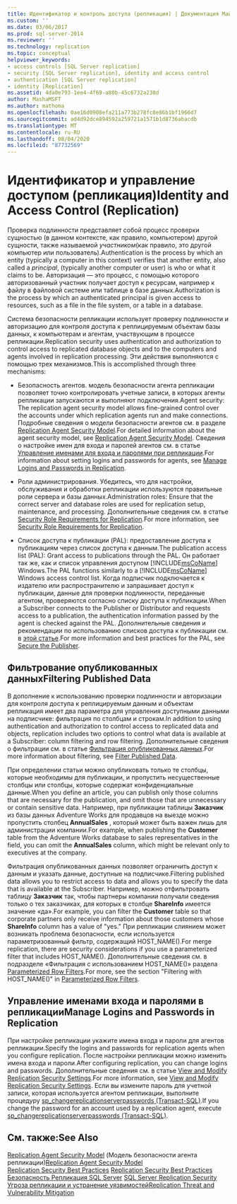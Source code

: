 ```yaml
---
title: Идентификатор и контроль доступа (репликация) | Документация Майкрософт
ms.custom: ''
ms.date: 03/06/2017
ms.prod: sql-server-2014
ms.reviewer: ''
ms.technology: replication
ms.topic: conceptual
helpviewer_keywords:
- access controls [SQL Server replication]
- security [SQL Server replication], identity and access control
- authentication [SQL Server replication]
- identity [Replication]
ms.assetid: 4da0e793-1ee4-4f69-a80b-45c6732a238d
author: MashaMSFT
ms.author: mathoma
ms.openlocfilehash: 0ae16d0908efa211a773b278fc8e86b1bf1966d7
ms.sourcegitcommit: ad4d92dce894592a259721a1571b1d8736abacdb
ms.translationtype: MT
ms.contentlocale: ru-RU
ms.lasthandoff: 08/04/2020
ms.locfileid: "87732569"
---
```

# <a name="identity-and-access-control-replication"></a><span data-ttu-id="3c6bb-102">Идентификатор и управление доступом (репликация)</span><span class="sxs-lookup"><span data-stu-id="3c6bb-102">Identity and Access Control (Replication)</span></span>
  <span data-ttu-id="3c6bb-103">Проверка подлинности представляет собой процесс проверки сущностью (в данном контексте, как правило, компьютером) другой сущности, также называемой *участником*(как правило, это другой компьютер или пользователь).</span><span class="sxs-lookup"><span data-stu-id="3c6bb-103">Authentication is the process by which an entity (typically a computer in this context) verifies that another entity, also called a *principal*, (typically another computer or user) is who or what it claims to be.</span></span> <span data-ttu-id="3c6bb-104">Авторизация — это процесс, с помощью которого авторизованный участник получает доступ к ресурсам, например к файлу в файловой системе или таблице в базе данных.</span><span class="sxs-lookup"><span data-stu-id="3c6bb-104">Authorization is the process by which an authenticated principal is given access to resources, such as a file in the file system, or a table in a database.</span></span>  
  
 <span data-ttu-id="3c6bb-105">Система безопасности репликации использует проверку подлинности и авторизацию для контроля доступа к реплицируемым объектам базы данных, к компьютерам и агентам, участвующим в процессе репликации.</span><span class="sxs-lookup"><span data-stu-id="3c6bb-105">Replication security uses authentication and authorization to control access to replicated database objects and to the computers and agents involved in replication processing.</span></span> <span data-ttu-id="3c6bb-106">Эти действия выполняются с помощью трех механизмов.</span><span class="sxs-lookup"><span data-stu-id="3c6bb-106">This is accomplished through three mechanisms:</span></span>  
  
-   <span data-ttu-id="3c6bb-107">Безопасность агентов. модель безопасности агента репликации позволяет точно контролировать учетные записи, в которых агенты репликации запускаются и выполняют подключения.</span><span class="sxs-lookup"><span data-stu-id="3c6bb-107">Agent security:  The replication agent security model allows fine-grained control over the accounts under which replication agents run and make connections.</span></span> <span data-ttu-id="3c6bb-108">Подробные сведения о модели безопасности агентов см. в разделе [Replication Agent Security Model](replication-agent-security-model.md).</span><span class="sxs-lookup"><span data-stu-id="3c6bb-108">For detailed information about the agent security model, see [Replication Agent Security Model](replication-agent-security-model.md).</span></span> <span data-ttu-id="3c6bb-109">Сведения о настройке имен для входа и паролей агентов см. в статье [Управление именами для входа и паролями при репликации](identity-and-access-control-replication.md#manage-logins-and-passwords-in-replication).</span><span class="sxs-lookup"><span data-stu-id="3c6bb-109">For information about setting logins and passwords for agents, see [Manage Logins and Passwords in Replication](identity-and-access-control-replication.md#manage-logins-and-passwords-in-replication).</span></span>  
  
-   <span data-ttu-id="3c6bb-110">Роли администрирования. Убедитесь, что для настройки, обслуживания и обработки репликации используются правильные роли сервера и базы данных.</span><span class="sxs-lookup"><span data-stu-id="3c6bb-110">Administration roles:  Ensure that the correct server and database roles are used for replication setup, maintenance, and processing.</span></span> <span data-ttu-id="3c6bb-111">Дополнительные сведения см. в статье [Security Role Requirements for Replication](security-role-requirements-for-replication.md).</span><span class="sxs-lookup"><span data-stu-id="3c6bb-111">For more information, see [Security Role Requirements for Replication](security-role-requirements-for-replication.md).</span></span>  
  
-   <span data-ttu-id="3c6bb-112">Список доступа к публикации (PAL): предоставление доступа к публикациям через список доступа к данным.</span><span class="sxs-lookup"><span data-stu-id="3c6bb-112">The publication access list (PAL): Grant access to publications through the PAL.</span></span> <span data-ttu-id="3c6bb-113">Он работает так же, как и список управления доступом [!INCLUDE[msCoName](../../../includes/msconame-md.md)] Windows.</span><span class="sxs-lookup"><span data-stu-id="3c6bb-113">The PAL functions similarly to a [!INCLUDE[msCoName](../../../includes/msconame-md.md)] Windows access control list.</span></span> <span data-ttu-id="3c6bb-114">Когда подписчик подключается к издателю или распространителю и запрашивает доступ к публикации, данные для проверки подлинности, переданные агентом, проверяются согласно списку доступа к публикации.</span><span class="sxs-lookup"><span data-stu-id="3c6bb-114">When a Subscriber connects to the Publisher or Distributor and requests access to a publication, the authentication information passed by the agent is checked against the PAL.</span></span> <span data-ttu-id="3c6bb-115">Дополнительные сведения и рекомендации по использованию списков доступа к публикации см. в [этой статье](secure-the-publisher.md).</span><span class="sxs-lookup"><span data-stu-id="3c6bb-115">For more information and best practices for the PAL, see [Secure the Publisher](secure-the-publisher.md).</span></span>  
  
## <a name="filtering-published-data"></a><span data-ttu-id="3c6bb-116">Фильтрование опубликованных данных</span><span class="sxs-lookup"><span data-stu-id="3c6bb-116">Filtering Published Data</span></span>  
 <span data-ttu-id="3c6bb-117">В дополнение к использованию проверки подлинности и авторизации для контроля доступа к реплицируемым данным и объектам репликация имеет два параметра для управления доступными данными на подписчике: фильтрация по столбцам и строкам.</span><span class="sxs-lookup"><span data-stu-id="3c6bb-117">In addition to using authentication and authorization to control access to replicated data and objects, replication includes two options to control what data is available at a Subscriber: column filtering and row filtering.</span></span> <span data-ttu-id="3c6bb-118">Дополнительные сведения о фильтрации см. в статье [Фильтрация опубликованных данных](../publish/filter-published-data.md).</span><span class="sxs-lookup"><span data-stu-id="3c6bb-118">For more information about filtering, see [Filter Published Data](../publish/filter-published-data.md).</span></span>  
  
 <span data-ttu-id="3c6bb-119">При определении статьи можно опубликовать только те столбцы, которые необходимы для публикации, и пропустить несущественные столбцы или столбцы, которые содержат конфиденциальные данные.</span><span class="sxs-lookup"><span data-stu-id="3c6bb-119">When you define an article, you can publish only those columns that are necessary for the publication, and omit those that are unnecessary or contain sensitive data.</span></span> <span data-ttu-id="3c6bb-120">Например, при публикации таблицы **Заказчик** из базы данных Adventure Works для продавцов на выезде можно пропустить столбец **AnnualSales** , который может быть важен лишь для администрации компании.</span><span class="sxs-lookup"><span data-stu-id="3c6bb-120">For example, when publishing the **Customer** table from the Adventure Works database to sales representatives in the field, you can omit the **AnnualSales** column, which might be relevant only to executives at the company.</span></span>  
  
 <span data-ttu-id="3c6bb-121">Фильтрация опубликованных данных позволяет ограничить доступ к данным и указать данные, доступные на подписчике.</span><span class="sxs-lookup"><span data-stu-id="3c6bb-121">Filtering published data allows you to restrict access to data and allows you to specify the data that is available at the Subscriber.</span></span> <span data-ttu-id="3c6bb-122">Например, можно отфильтровать таблицу **Заказчик** так, чтобы партнеры компании получали сведения только о тех заказчиках, для которых в столбце **ShareInfo** имеется значение «да».</span><span class="sxs-lookup"><span data-stu-id="3c6bb-122">For example, you can filter the **Customer** table so that corporate partners only receive information about those customers whose **ShareInfo** column has a value of "yes."</span></span> <span data-ttu-id="3c6bb-123">При репликации слиянием может возникать проблема безопасности, если используется параметризованный фильтр, содержащий HOST_NAME().</span><span class="sxs-lookup"><span data-stu-id="3c6bb-123">For merge replication, there are security considerations if you use a parameterized filter that includes HOST_NAME().</span></span> <span data-ttu-id="3c6bb-124">Дополнительные сведения см. в подразделе «Фильтрация с использованием HOST_NAME()» раздела [Parameterized Row Filters](../merge/parameterized-filters-parameterized-row-filters.md).</span><span class="sxs-lookup"><span data-stu-id="3c6bb-124">For more, see the section "Filtering with HOST_NAME()" in [Parameterized Row Filters](../merge/parameterized-filters-parameterized-row-filters.md).</span></span>  

## <a name="manage-logins-and-passwords-in-replication"></a><span data-ttu-id="3c6bb-125">Управление именами входа и паролями в репликации</span><span class="sxs-lookup"><span data-stu-id="3c6bb-125">Manage Logins and Passwords in Replication</span></span>
  <span data-ttu-id="3c6bb-126">При настройке репликации укажите имена входа и пароли для агентов репликации.</span><span class="sxs-lookup"><span data-stu-id="3c6bb-126">Specify the logins and passwords for replication agents when you configure replication.</span></span> <span data-ttu-id="3c6bb-127">После настройки репликации можно изменить имена входа и пароли.</span><span class="sxs-lookup"><span data-stu-id="3c6bb-127">After configuring replication, you can change logins and passwords.</span></span> <span data-ttu-id="3c6bb-128">Дополнительные сведения см. в статье [View and Modify Replication Security Settings](view-and-modify-replication-security-settings.md).</span><span class="sxs-lookup"><span data-stu-id="3c6bb-128">For more information, see [View and Modify Replication Security Settings](view-and-modify-replication-security-settings.md).</span></span> <span data-ttu-id="3c6bb-129">Если вы измените пароль для учетной записи, которая используется агентом репликации, выполните процедуру [sp_changereplicationserverpasswords &#40;Transact-SQL&#41;](/sql/relational-databases/system-stored-procedures/sp-changereplicationserverpasswords-transact-sql).</span><span class="sxs-lookup"><span data-stu-id="3c6bb-129">If you change the password for an account used by a replication agent, execute [sp_changereplicationserverpasswords &#40;Transact-SQL&#41;](/sql/relational-databases/system-stored-procedures/sp-changereplicationserverpasswords-transact-sql).</span></span>  
  
## <a name="see-also"></a><span data-ttu-id="3c6bb-130">См. также:</span><span class="sxs-lookup"><span data-stu-id="3c6bb-130">See Also</span></span>  
 <span data-ttu-id="3c6bb-131">[Replication Agent Security Model](replication-agent-security-model.md)  (Модель безопасности агента репликации)</span><span class="sxs-lookup"><span data-stu-id="3c6bb-131">[Replication Agent Security Model](replication-agent-security-model.md) </span></span>  
 <span data-ttu-id="3c6bb-132">[Replication Security Best Practices](replication-security-best-practices.md) </span><span class="sxs-lookup"><span data-stu-id="3c6bb-132">[Replication Security Best Practices](replication-security-best-practices.md) </span></span>  
 <span data-ttu-id="3c6bb-133">[Безопасность Репликация SQL Server](view-and-modify-replication-security-settings.md) </span><span class="sxs-lookup"><span data-stu-id="3c6bb-133">[SQL Server Replication Security](view-and-modify-replication-security-settings.md) </span></span>  
 [<span data-ttu-id="3c6bb-134">Угроза репликации и устранение уязвимостей</span><span class="sxs-lookup"><span data-stu-id="3c6bb-134">Replication Threat and Vulnerability Mitigation</span></span>](threat-and-vulnerability-mitigation-replication.md)   

  
  
